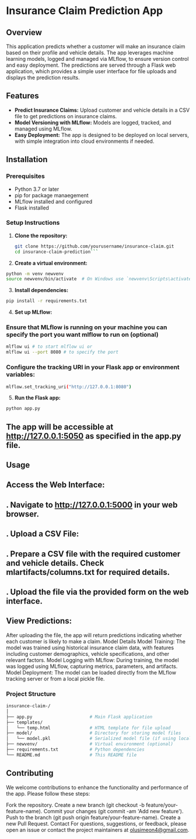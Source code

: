 # Insurance Claim Prediction App

## Overview
This application predicts whether a customer will make an insurance claim based on their profile and vehicle details. The app leverages machine learning models, logged and managed via MLflow, to ensure version control and easy deployment. The predictions are served through a Flask web application, which provides a simple user interface for file uploads and displays the prediction results.

## Features
- **Predict Insurance Claims:** Upload customer and vehicle details in a CSV file to get predictions on insurance claims.
- **Model Versioning with MLflow:** Models are logged, tracked, and managed using MLflow.
- **Easy Deployment:** The app is designed to be deployed on local servers, with simple integration into cloud environments if needed.

## Installation

### Prerequisites
- Python 3.7 or later
- pip for package manaegement
- MLflow installed and configured
- Flask installed

### Setup Instructions

1. **Clone the repository:**
   ```bash
   git clone https://github.com/yourusername/insurance-claim.git
   cd insurance-claim-prediction```
   
2. **Create a virtual environment:**

``` bash
python -m venv newvenv
source newvenv/bin/activate  # On Windows use `newvenv\Scripts\activate
```

3. **Install dependencies:**

```bash
pip install -r requirements.txt
```

4. **Set up MLflow:**
### Ensure that MLflow is running on your machine you can specify the port you want mlflow to run on (optional)
```bash
mlflow ui # to start mlflow ui or
mlflow ui --port 8080 # to specify the port
```
### Configure the tracking URI in your Flask app or environment variables:
```bash
mlflow.set_tracking_uri("http://127.0.0.1:8080")
```

5. **Run the Flask app:**
```bash
python app.py
```
## The app will be accessible at http://127.0.0.1:5050 as specified in the app.py file.

## Usage
## Access the Web Interface:
## . Navigate to http://127.0.0.1:5000 in your web browser.
## . Upload a CSV File:
## . Prepare a CSV file with the required customer and vehicle details. Check mlartifacts/columns.txt for required details.
## . Upload the file via the provided form on the web interface.

## View Predictions:
After uploading the file, the app will return predictions indicating whether each customer is likely to make a claim.
Model Details
Model Training: The model was trained using historical insurance claim data, with features including customer demographics, vehicle specifications, and other relevant factors.
Model Logging with MLflow: During training, the model was logged using MLflow, capturing metrics, parameters, and artifacts.
Model Deployment: The model can be loaded directly from the MLflow tracking server or from a local pickle file.

### Project Structure
```bash
insurance-claim-/
│
├── app.py                      # Main Flask application
├── templates/
│   └── temp.html               # HTML template for file upload
├── model/                      # Directory for storing model files
│   └── model.pkl               # Serialized model file (if using locally)
├── newvenv/                    # Virtual environment (optional)
├── requirements.txt            # Python dependencies
└── README.md                   # This README file
```

## Contributing
We welcome contributions to enhance the functionality and performance of the app. Please follow these steps:

Fork the repository.
Create a new branch (git checkout -b feature/your-feature-name).
Commit your changes (git commit -am 'Add new feature').
Push to the branch (git push origin feature/your-feature-name).
Create a new Pull Request.
Contact
For questions, suggestions, or feedback, please open an issue or contact the project maintainers at olusimeon4@gmail.com.






